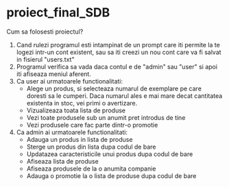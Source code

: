 # proiect_final_SDB
Cum sa folosesti proiectul?
1. Cand rulezi programul esti intampinat de un prompt care iti permite la te logezi intr-un cont existent, sau sa iti creezi un nou cont care va fi salvat in fisierul "users.txt"
2. Programul verifica sa vada daca contul e de "admin" sau "user" si apoi iti afiseaza meniul aferent.
3. Ca user ai urmatoarele functionalitati:
      - Alege un produs, si selecteaza numarul de exemplare pe care doresti sa le cumperi. Daca numarul ales e mai mare decat cantitatea existenta in stoc, vei primi o avertizare.
      - Vizualizeaza toata lista de produse
      - Vezi toate produsele sub un anumit pret introdus de tine
      - Vezi produsele care fac parte dintr-o promotie
7. Ca admin ai urmatoarele functionalitati:
      - Adauga un produs in lista de produse
      - Sterge un produs din lista dupa codul de bare
      - Updatazea caracteristicile unui produs dupa codul de bare
      - Afiseaza lista de produse
      - Afiseaza produsele de la o anumita companie
      - Adauga o promotie la o lista de produse dupa codul de bare
